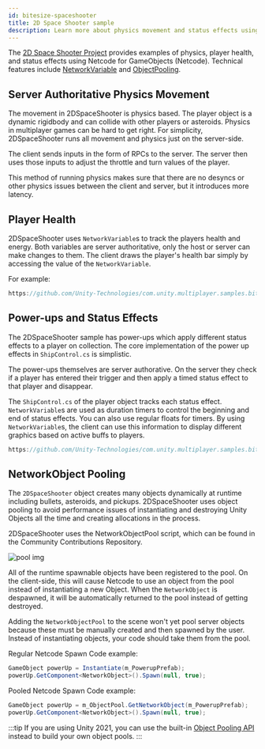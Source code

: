```yaml
---
id: bitesize-spaceshooter
title: 2D Space Shooter sample
description: Learn more about physics movement and status effects using Netcode for GameObjects (Netcode) NetworkVariables and ObjectPooling .
---
```


The [2D Space Shooter Project](https://github.com/Unity-Technologies/com.unity.multiplayer.samples.bitesize/tree/master/Basic/2DSpaceShooter) provides examples of physics, player health, and status effects using Netcode for GameObjects (Netcode). Technical features include [NetworkVariable](../../basics/networkvariable.md) and [ObjectPooling](../../advanced-topics/object-pooling.md).

## Server Authoritative Physics Movement

The movement in 2DSpaceShooter is physics based. The player object is a dynamic rigidbody and can collide with other players or asteroids. Physics in multiplayer games can be hard to get right. For simplicity, 2DSpaceShooter runs all movement and physics just on the server-side.

The client sends inputs in the form of RPCs to the server. The server then uses those inputs to adjust the throttle and turn values of the player.

This method of running physics makes sure that there are no desyncs or other physics issues between the client and server, but it introduces more latency.

## Player Health

2DSpaceShooter uses `NetworkVariable`s to track the players health and energy. Both variables are server authoritative, only the host or server can make changes to them. The client draws the player's health bar simply by accessing the value of the `NetworkVariable`.

For example:

```csharp reference
https://github.com/Unity-Technologies/com.unity.multiplayer.samples.bitesize/blob/v1.2.1/Basic/2DSpaceShooter/Assets/Scripts/ShipControl.cs#L172-L175
```

## Power-ups and Status Effects

The 2DSpaceShooter sample has power-ups which apply different status effects to a player on collection. The core implementation of the power up effects in `ShipControl.cs` is simplistic.

The power-ups themselves are server authorative. On the server they check if a player has entered their trigger and then apply a timed status effect to that player and disappear.

The `ShipControl.cs` of the player object tracks each status effect. `NetworkVariable`s are used as duration timers to control the beginning and end of status effects. You can also use regular floats for timers. By using `NetworkVariable`s, the client can use this information to display different graphics based on active buffs to players.

```csharp reference
https://github.com/Unity-Technologies/com.unity.multiplayer.samples.bitesize/blob/v1.2.1/Basic/2DSpaceShooter/Assets/Scripts/ShipControl.cs#L431-L486
```

## NetworkObject Pooling

The `2DSpaceShooter` object creates many objects dynamically at runtime including bullets, asteroids, and pickups. 2DSpaceShooter uses object pooling to avoid performance issues of instantiating and destroying Unity Objects all the time and creating allocations in the process.

2DSpaceShooter uses the NetworkObjectPool script, which can be found in the Community Contributions Repository.

![pool img](/img/bitesize/invader-networkobjectpool.png)

All of the runtime spawnable objects have been registered to the pool. On the client-side, this will cause Netcode to use an object from the pool instead of instantiating a new Object. When the `NetworkObject` is despawned, it will be automatically returned to the pool instead of getting destroyed.

Adding the `NetworkObjectPool` to the scene won't yet pool server objects because these must be manually created and then spawned by the user. Instead of instantiating objects, your code should take them from the pool.

Regular Netcode Spawn Code example:

```csharp
GameObject powerUp = Instantiate(m_PowerupPrefab);
powerUp.GetComponent<NetworkObject>().Spawn(null, true);
```

Pooled Netcode Spawn Code example:

```csharp
GameObject powerUp = m_ObjectPool.GetNetworkObject(m_PowerupPrefab);
powerUp.GetComponent<NetworkObject>().Spawn(null, true);
```

<!--  https://github.com/Unity-Technologies/com.unity.multiplayer.samples.bitesize/blob/v1.2.1/Basic/2DSpaceShooter/Assets/Scripts/Spawner.cs#L153-L156 -->

:::tip
If you are using Unity 2021, you can use the built-in [Object Pooling API](https://docs.unity3d.com/2021.1/Documentation/ScriptReference/Pool.ObjectPool_1.html) instead to build your own object pools.
:::
